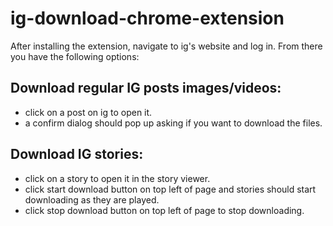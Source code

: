# ig-download-chrome-extension
After installing the extension, navigate to ig's website and log in. From there you have the following options:
## Download regular IG posts images/videos: <br>
* click on a post on ig to open it.<br>
* a confirm dialog should pop up asking if you want to download the files.<br>

## Download IG stories: <br>
* click on a story to open it in the story viewer.<br>
* click start download button on top left of page and stories should start downloading as they are played.<br>
* click stop download button on top left of page to stop downloading.<br>
<br>